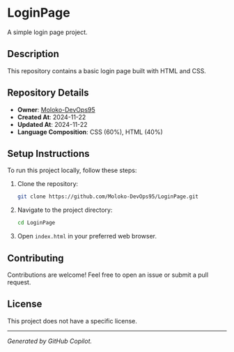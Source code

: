 # LoginPage

A simple login page project.

## Description

This repository contains a basic login page built with HTML and CSS.

## Repository Details

- **Owner**: [Moloko-DevOps95](https://github.com/Moloko-DevOps95)
- **Created At**: 2024-11-22
- **Updated At**: 2024-11-22
- **Language Composition**: CSS (60%), HTML (40%)

## Setup Instructions

To run this project locally, follow these steps:

1. Clone the repository:
    ```bash
    git clone https://github.com/Moloko-DevOps95/LoginPage.git
    ```
2. Navigate to the project directory:
    ```bash
    cd LoginPage
    ```
3. Open `index.html` in your preferred web browser.

## Contributing

Contributions are welcome! Feel free to open an issue or submit a pull request.

## License

This project does not have a specific license.

---

*Generated by GitHub Copilot.*
